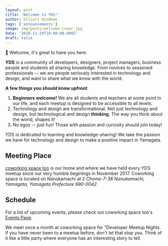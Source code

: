 ```yaml
---
layout: post
title: 'Welcome to YDS!'
author: Elliott Hindman
tags: ['announcements']
image: img/posts/welcome-cover.jpg
date: '2018-11-29T18:00:00.000Z'
draft: false
---
```


👋 Welcome, it's great to have you here.

**YDS** is a community of developers, designers, project managers, business people and students all sharing knowledge.
From novices to seasoned professionals -- we are people seriously interested in technology and design, and want to share what we know with the world.

**A few things you should know upfront**:

1. **Beginners welcome!** We are all students and teachers at some point in our life, and each meetup is designed to be accessible to all levels.
2. Technology and design are transformational. Not just technology and design, but technological and design **thinking**. The way you think about the world, shapes it!
3. No egos -- just fun! Those with passion and curiosity should join today!

YDS is dedicated to learning and knowledge-sharing! We take the passion we have for technology and design to make a positive impact in Yamagata.

## Meeting Place

[coworking space too](https://www.coworking-too.com/) is our home and where we have held every YDS meetup since our very humble beginings in November 2017. Coworking space is located on Nanokamachi at _2 Chome-7-38 Nanukamachi, Yamagata, Yamagata Prefecture 990-0042_.

## Schedule

For a list of upcoming events, please check out coworking space too's [Events Page](https://www.facebook.com/pg/as.works.2015/events/).

We meet once a month at coworking space for "Developer Meetup Nights. If you have never been to a meetup before, don't let that stop you. Think of it like a little party where everyone has an interesting story to tell.
